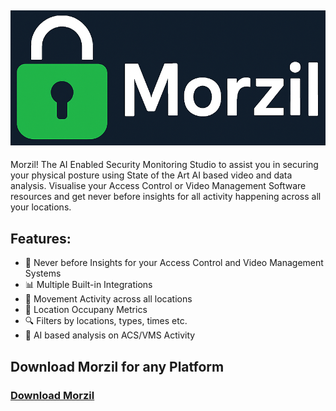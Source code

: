 <h2 align="center">
	<img src="./assets/morzil-logo.png" />
</h2>

Morzil! The AI Enabled Security Monitoring Studio to assist you in securing your physical posture using State of the Art AI based video and data analysis. Visualise your Access Control or Video Management Software resources and get never before insights for all activity happening across all your locations. 

## Features:

- 🔐 Never before Insights for your Access Control and Video Management Systems
- 📊 Multiple Built-in Integrations 
- 🍆 Movement Activity across all locations
- 💯 Location Occupany Metrics 
- 🔍 Filters by locations, types, times etc.
- 🎁 AI based analysis on ACS/VMS Activity

## Download Morzil for any Platform

<h3><a href="TODO">Download Morzil</a></h3>

